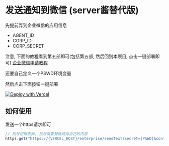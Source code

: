 # 发送通知到微信 (server酱替代版)

先提前弄到企业微信的应用信息
 - AGENT_ID
 - CORP_ID
 - CORP_SECRET

注意, 下面的教程看到第五部即可(包括第五部, 然后回到本项目, 点击一键部署即可)
[企业微信申请教程](https://github.com/easychen/wecomchan#%E5%85%B7%E4%BD%93%E6%93%8D%E4%BD%9C)


还要自己定义一个PSWD环境变量

然后点击下面按钮一键部署

[![Deploy with Vercel](https://vercel.com/button)](https://vercel.com/new/clone?repository-url=https%3A%2F%2Fgithub.com%2Fxiaokyo%2Fxiaokyo-packages&env=AGENT_ID&env=CORP_ID&env=CORP_SECRET&env=PSWD&project-name=Server%2FNotify&repository-name=Server%2FNotify)


## 如何使用

发送一个https请求即可

```javascript
// 括号记得去掉, 括号需要替换成你自己的内容
https.get("https://{VERCEL_HOST}/enterprise/sendText?secret={PSWD}&content={你想发送的信息}")
```